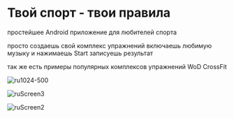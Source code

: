 # Твой спорт - твои правила
простейшее Android приложение для любителей спорта 

просто создаешь свой комплекс упражнений 
включаешь любимую музыку и нажимаешь Start
записуешь результат 

так же есть примеры популярных комплексов упражнений WoD CrossFit 

![ru1024-500](https://user-images.githubusercontent.com/67800458/109387217-25c4ee00-7911-11eb-8d85-c80902ff7b5f.png)

![ruScreen3](https://user-images.githubusercontent.com/67800458/109387225-2f4e5600-7911-11eb-9460-cada06712ab0.png)

![ruScreen2](https://user-images.githubusercontent.com/67800458/109387241-44c38000-7911-11eb-9c4e-b251be56028d.png)
